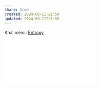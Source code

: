 ```yaml
---
share: true
created: 2024-08-11T21:59
updated: 2024-08-11T21:59
---
```

Khái niệm:: [Entropy](../../%CE%9E%20Kh%C3%A1i%20ni%E1%BB%87m/V%E1%BA%ADt%20l%C3%BD/Entropy.md)

![Entropy không chỉ phải nhiều hơn, mà còn là nhiều hơn nhất](./Entropy%20kh%C3%B4ng%20ch%E1%BB%89%20ph%E1%BA%A3i%20nhi%E1%BB%81u%20h%C6%A1n,%20m%C3%A0%20c%C3%B2n%20l%C3%A0%20nhi%E1%BB%81u%20h%C6%A1n%20nh%E1%BA%A5t.md)